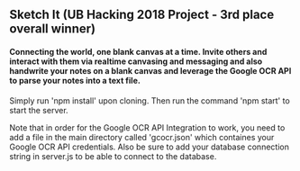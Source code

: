 ## Sketch It (UB Hacking 2018 Project - 3rd place overall winner)

#### Connecting the world, one blank canvas at a time. Invite others and interact with them via realtime canvasing and messaging and also handwrite your notes on a blank canvas and leverage the Google OCR API to parse your notes into a text file.

Simply run 'npm install' upon cloning. Then run the command 'npm start' to start the server.

Note that in order for the Google OCR API Integration to work, you need to add a file in the main directory called 'gcocr.json' which containes your Google OCR API credentials. Also be sure to add your database connection string in server.js to be able to connect to the database.
